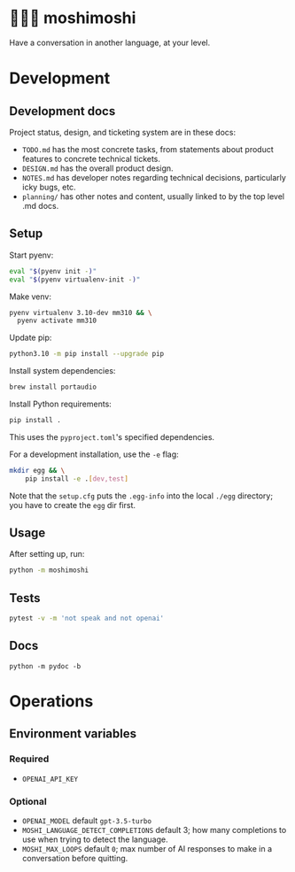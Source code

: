 # 🧑💬🤖 moshimoshi
Have a conversation in another language, at your level.

# Development

## Development docs
Project status, design, and ticketing system are in these docs:
- `TODO.md` has the most concrete tasks, from statements about product features to concrete technical tickets.
- `DESIGN.md` has the overall product design.
- `NOTES.md` has developer notes regarding technical decisions, particularly icky bugs, etc.
- `planning/` has other notes and content, usually linked to by the top level .md docs.

## Setup

Start pyenv:
```sh
eval "$(pyenv init -)"
eval "$(pyenv virtualenv-init -)"
```

Make venv:
```sh
pyenv virtualenv 3.10-dev mm310 && \
  pyenv activate mm310
```

Update pip:
```sh
python3.10 -m pip install --upgrade pip
```

Install system dependencies:
```sh
brew install portaudio
```

Install Python requirements:
```sh
pip install .
```
This uses the `pyproject.toml`'s specified dependencies.

For a development installation, use the `-e` flag:
```sh
mkdir egg && \
    pip install -e .[dev,test]
```
Note that the `setup.cfg` puts the `.egg-info` into the local `./egg` directory; you have to create the `egg` dir first.

## Usage
After setting up, run:
```sh
python -m moshimoshi
```

## Tests
```bash
pytest -v -m 'not speak and not openai'
```

## Docs
```
python -m pydoc -b
```

# Operations

## Environment variables

### Required

- `OPENAI_API_KEY`

### Optional

- `OPENAI_MODEL` default `gpt-3.5-turbo`
- `MOSHI_LANGUAGE_DETECT_COMPLETIONS` default 3; how many completions to use when trying to detect the language.
- `MOSHI_MAX_LOOPS` default `0`; max number of AI responses to make in a conversation before quitting.
